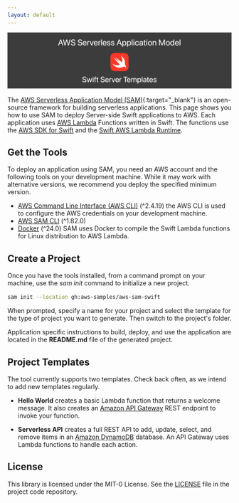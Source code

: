 ```yaml
---
layout: default
---
```


![Image description](assets/images/banner.png)

The [AWS Serverless Application Model (SAM)](https://docs.aws.amazon.com/serverless-application-model/latest/developerguide/sam-specification.html){:target="_blank"} is an open-source framework for building serverless applications. This page shows you how to use SAM to deploy Server-side Swift applications to AWS. Each application uses [AWS Lambda](https://aws.amazon.com/lambda/) Functions written in Swift. The functions use the [AWS SDK for Swift](https://docs.aws.amazon.com/sdk-for-swift/latest/developer-guide/getting-started.html) and the [Swift AWS Lambda Runtime](https://github.com/swift-server/swift-aws-lambda-runtime).


## Get the Tools

To deploy an application using SAM, you need an AWS account and the following tools on your development machine. While it may work with alternative versions, we recommend you deploy the specified minimum version.

* [AWS Command Line Interface (AWS CLI)](https://docs.aws.amazon.com/cli/latest/userguide/install-cliv2.html) (^2.4.19) the AWS CLI is used to configure the AWS credentials on your development machine.
* [AWS SAM CLI](https://docs.aws.amazon.com/serverless-application-model/latest/developerguide/install-sam-cli.html) (^1.82.0)
* [Docker](https://www.docker.com/products/docker-desktop) (^24.0) SAM uses Docker to compile the Swift Lambda functions for Linux distribution to AWS Lambda.


## Create a Project
Once you have the tools installed, from a command prompt on your machine, use the *sam init* command to initialize a new project.

``` bash
sam init --location gh:aws-samples/aws-sam-swift
```

When prompted, specify a name for your project and select the template for the type of project you want to generate. Then switch to the project's folder. 

Application specific instructions to build, deploy, and use the application are located in the **README.md** file of the generated project.

## Project Templates
The tool currently supports two templates. Check back often, as we intend to add new templates regularly.

- **Hello World** creates a basic Lambda function that returns a welcome message. It also creates an [Amazon API Gateway](https://aws.amazon.com/api-gateway/) REST endpoint to invoke your function.

- **Serverless API** creates a full REST API to add, update, select, and remove items in an [Amazon DynamoDB](https://aws.amazon.com/dynamodb/) database. An API Gateway uses Lambda functions to handle each action.

## License

This library is licensed under the MIT-0 License. See the [LICENSE](https://github.com/aws-samples/aws-sam-swift/blob/main/LICENSE) file in the project code repository.

